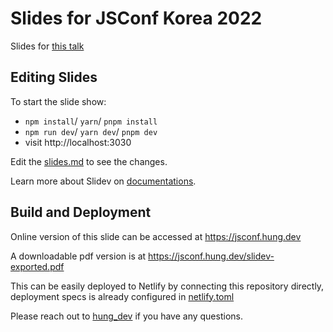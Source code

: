 # Slides for JSConf Korea 2022

Slides for [this talk](https://2022.jsconf.kr/en/speakers/hung-viet-nguyen)

## Editing Slides

To start the slide show:

- `npm install`/ `yarn`/ `pnpm install`
- `npm run dev`/ `yarn dev`/ `pnpm dev`
- visit http://localhost:3030

Edit the [slides.md](./slides.md) to see the changes.

Learn more about Slidev on [documentations](https://sli.dev/).

## Build and Deployment

Online version of this slide can be accessed at https://jsconf.hung.dev

A downloadable pdf version is at https://jsconf.hung.dev/slidev-exported.pdf

This can be easily deployed to Netlify by connecting this repository directly, deployment specs is already configured in [netlify.toml](./netlify.toml)

Please reach out to [hung_dev](https://twitter.com/hung_dev) if you have any questions.
